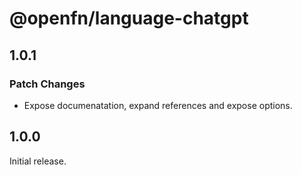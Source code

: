 # @openfn/language-chatgpt

## 1.0.1

### Patch Changes

- Expose documenatation, expand references and expose options.

## 1.0.0

Initial release.
